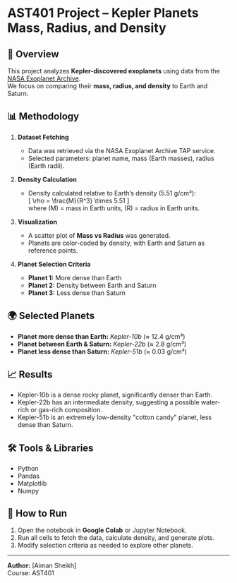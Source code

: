# AST401 Project – Kepler Planets Mass, Radius, and Density

## 🔭 Overview
This project analyzes **Kepler-discovered exoplanets** using data from the 
[NASA Exoplanet Archive](https://exoplanetarchive.ipac.caltech.edu/).  
We focus on comparing their **mass, radius, and density** to Earth and Saturn.

## 📊 Methodology
1. **Dataset Fetching**  
   - Data was retrieved via the NASA Exoplanet Archive TAP service.  
   - Selected parameters: planet name, mass (Earth masses), radius (Earth radii).  

2. **Density Calculation**  
   - Density calculated relative to Earth’s density (5.51 g/cm³):  
     \[
     \rho = \frac{M}{R^3} \times 5.51
     \]  
     where \(M\) = mass in Earth units, \(R\) = radius in Earth units.  

3. **Visualization**  
   - A scatter plot of **Mass vs Radius** was generated.  
   - Planets are color-coded by density, with Earth and Saturn as reference points.  

4. **Planet Selection Criteria**  
   - **Planet 1:** More dense than Earth  
   - **Planet 2:** Density between Earth and Saturn  
   - **Planet 3:** Less dense than Saturn  

## 🌍 Selected Planets
- **Planet more dense than Earth:** *Kepler-10b* (≈ 12.4 g/cm³)  
- **Planet between Earth & Saturn:** *Kepler-22b* (≈ 2.8 g/cm³)  
- **Planet less dense than Saturn:** *Kepler-51b* (≈ 0.03 g/cm³)  

## 📈 Results
- Kepler-10b is a dense rocky planet, significantly denser than Earth.  
- Kepler-22b has an intermediate density, suggesting a possible water-rich or gas-rich composition.  
- Kepler-51b is an extremely low-density "cotton candy" planet, less dense than Saturn.  

## 🛠️ Tools & Libraries
- Python  
- Pandas  
- Matplotlib  
- Numpy  

## 🚀 How to Run
1. Open the notebook in **Google Colab** or Jupyter Notebook.  
2. Run all cells to fetch the data, calculate density, and generate plots.  
3. Modify selection criteria as needed to explore other planets.  

---
**Author:** [Aiman Sheikh]  
Course: AST401
